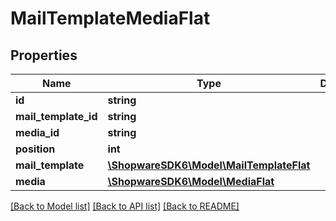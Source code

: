 # MailTemplateMediaFlat

## Properties
Name | Type | Description | Notes
------------ | ------------- | ------------- | -------------
**id** | **string** |  | [optional] 
**mail_template_id** | **string** |  | 
**media_id** | **string** |  | 
**position** | **int** |  | [optional] 
**mail_template** | [**\ShopwareSDK6\Model\MailTemplateFlat**](MailTemplateFlat.md) |  | [optional] 
**media** | [**\ShopwareSDK6\Model\MediaFlat**](MediaFlat.md) |  | [optional] 

[[Back to Model list]](../../README.md#documentation-for-models) [[Back to API list]](../../README.md#documentation-for-api-endpoints) [[Back to README]](../../README.md)


